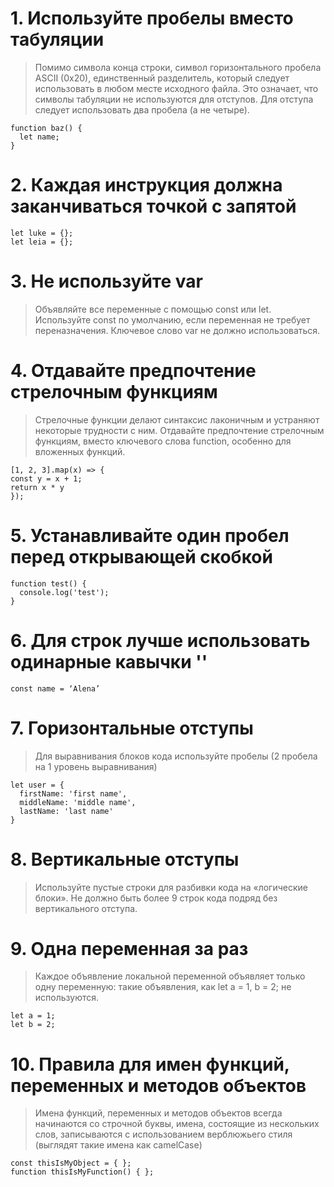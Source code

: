 # 1. Используйте пробелы вместо табуляции
>Помимо символа конца строки, символ горизонтального пробела ASCII (0x20), единственный разделитель, который следует использовать в любом месте исходного файла. Это означает, что символы табуляции не используются для отступов.
Для отступа следует использовать два пробела (а не четыре).
```
function baz() {  
  let name;  
}
```

# 2. Каждая инструкция должна заканчиваться точкой с запятой
```
let luke = {};  
let leia = {};
```

# 3. Не используйте var
>Объявляйте все переменные с помощью const или let. Используйте const по умолчанию, если переменная не требует переназначения. Ключевое слово var не должно использоваться.

# 4. Отдавайте предпочтение стрелочным функциям
>Стрелочные функции делают синтаксис лаконичным и устраняют некоторые трудности с ним. Отдавайте предпочтение стрелочным функциям, вместо ключевого слова function, особенно для вложенных функций.

```
[1, 2, 3].map(x) => {  
const y = x + 1;  
return x * y  
});
```

# 5. Устанавливайте один пробел перед открывающей скобкой
```
function test() {  
  console.log('test');  
}
```

# 6. Для строк лучше использовать одинарные кавычки ''
```
const name = ‘Alena’
```

# 7. Горизонтальные отступы
>Для выравнивания блоков кода используйте пробелы (2 пробела на 1 уровень выравнивания)
```
let user = {  
  firstName: 'first name',  
  middleName: 'middle name',  
  lastName: 'last name'  
}
```

# 8. Вертикальные отступы
> Используйте пустые строки для разбивки кода на «логические блоки». Не должно быть более 9 строк кода подряд без вертикального отступа.

# 9. Одна переменная за раз
>Каждое объявление локальной переменной объявляет только одну переменную: такие объявления, как let a = 1, b = 2; не используются.
```
let a = 1;  
let b = 2;
```

# 10. Правила для имен функций, переменных и методов объектов
>Имена функций, переменных и методов объектов всегда начинаются со строчной буквы, имена, состоящие из нескольких слов, записываются с использованием верблюжьего стиля (выглядят такие имена как camelCase)
```
const thisIsMyObject = { };  
function thisIsMyFunction() { };
```
